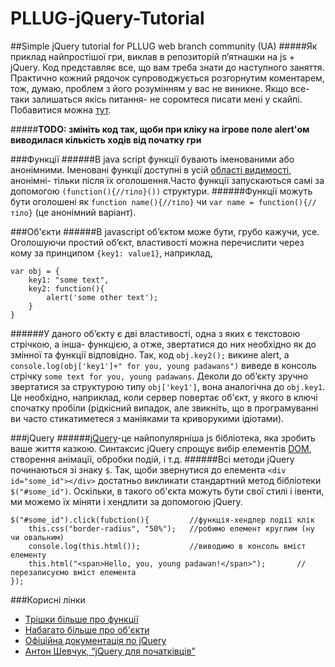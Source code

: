 # PLLUG-jQuery-Tutorial
##Simple jQuery tutorial for PLLUG web branch community (UA)
#####Як приклад найпростішої гри, виклав в репозиторій п’ятнашки на js + jQuery. Код представляє все, що вам треба знати до наступного заняття. Практично кожний рядочок супроводжується розгорнутим коментарем, тож, думаю, проблем з його розумінням у вас не виникне. Якщо все-таки залишаться якісь питання- не соромтеся писати мені у скайпі. Побавитися можна [тут](http://jsbin.com/xizututejo/1/).

#####**TODO: змініть код так, щоби при кліку на ігрове поле alert'ом виводилася кількість ходів від початку гри**

###Функції
######В java script функції бувають іменованими або анонімними. Іменовані функції доступні в усій [області видимості](https://ru.wikipedia.org/wiki/%D0%9E%D0%B1%D0%BB%D0%B0%D1%81%D1%82%D1%8C_%D0%B2%D0%B8%D0%B4%D0%B8%D0%BC%D0%BE%D1%81%D1%82%D0%B8), анонімні- тільки після їх оголошення.Часто функції запускаються самі за допомогою `(function(){//тіло}())` структури.
######Функції можуть бути оголошені як `function name(){//тіло}` чи `var name = function(){//тіло}` (це анонімний варіант). 

###Об'єкти
######В javascript об’єктом може бути, грубо кажучи, усе. Оголошуючи простий об’єкт, властивості можна перечислити через кому за принципом `{key1: value1}`, наприклад,
```
var obj = {
	key1: "some text",
	key2: function(){
		alert('some other text');
	}
}
```
######У даного об’єкту є дві властивості, одна з яких є текстовою стрічкою, а інша- функцією, а отже, звертатися до них необхідно як до змінної та функції відповідно. Так, код `obj.key2();` викине alert, а `console.log(obj['key1']+" for you, young padawans")` виведе в консоль стрічку `some text for you, young padawans`. Деколи до об’єкту зручно звертатися за структурою типу `obj['key1']`, вона аналогічна до `obj.key1`. Це необхідно, наприклад, коли сервер повертає об'єкт, у якого в ключі спочатку пробіли (рідкісний випадок, але звикніть, що в програмуванні ви часто стикатиметеся з маніяками та криворукими ідіотами). 

###jQuery
######[jQuery](http://jquery.com/)-це найпопулярніша js бібліотека, яка зробить ваше життя казкою. Синтаксис jQuery спрощує вибір елементів [DOM](https://ru.wikipedia.org/wiki/Document_Object_Model), створення анімації, обробки подій, і т.д.
######Всі методи jQuery починаються зі знаку `$`. Так, щоби звернутися до елемента `<div id="some_id"></div>` достатньо викликати стандартний метод бібліотеки `$("#some_id")`. Оскільки, в такого об'єкта можуть бути свої стилі і івенти, ми можемо їх міняти і хендлити за допомогою jQuery.
```
$("#some_id").click(fubction(){			//функція-хендлер події клік
	this.css("border-radius", "50%");	//робимо елемент круглим (ну чи овальним)
	console.log(this.html());			//виводимо в консоль вміст елементу
	this.html("<span>Hello, you, young padawan!</span>");		//перезаписуємо вміст елемента
});
```

###Корисні лінки
* [Трішки більше про функції](http://javascript.ru/basic/functions) 
* [Набагато більше про об'єкти](http://javascript.ru/tutorial/object/intro)
* [Офіційна документація по jQuery](http://api.jquery.com/)
* [Антон Шевчук, “jQuery для початківців”](http://anton.shevchuk.name/jquery-book/)